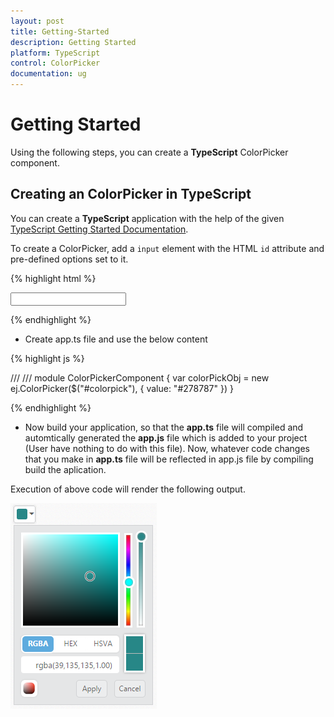 ```yaml
---
layout: post
title: Getting-Started
description: Getting Started
platform: TypeScript
control: ColorPicker
documentation: ug
---
```


# Getting Started


Using the following steps, you can create a **TypeScript** ColorPicker component.

## Creating an ColorPicker in TypeScript

You can create a **TypeScript** application with the help of the given [TypeScript Getting Started Documentation](https://help.syncfusion.com/js/typescript).

To create a ColorPicker, add a `input` element with the HTML `id` attribute and pre-defined options set to it.

{% highlight html %}

 <input id="colorpick" type="text" />
 <script src="app.js"></script>       

{% endhighlight %}

* Create app.ts file and use the below content

{% highlight js %}

 ///<reference path="jquery.d.ts" />
 ///<reference path="ej.web.all.d.ts" />
      module ColorPickerComponent {
          var colorPickObj = new ej.ColorPicker($("#colorpick"), {
                value: "#278787"
           })
       }        

{% endhighlight %}


* Now build your application, so that the **app.ts** file will compiled and automtically generated the **app.js** file which is added to your project (User have nothing to do with this file). Now, whatever code changes that you make in **app.ts** file will be reflected in app.js file by compiling     build the aplication.

Execution of above code will render the following output.

![](getting-started_images/getting-started_img1.png)

